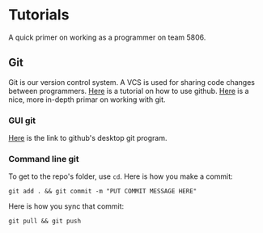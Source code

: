 # Tutorials

A quick primer on working as a programmer on team 5806.

## Git

Git is our version control system. A VCS is used for sharing code changes between programmers. [Here](https://guides.github.com/activities/hello-world/) is a tutorial on how to use github. [Here](http://juristr.com/blog/2013/04/git-explained/) is a nice, more in-depth primar on working with git.

### GUI git

[Here](https://desktop.github.com/) is the link to github's desktop git program.

### Command line git

To get to the repo's folder, use `cd`. Here is how you make a commit:

```git add . && git commit -m "PUT COMMIT MESSAGE HERE"```

Here is how you sync that commit:

```git pull && git push```
